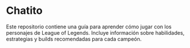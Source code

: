 # Chatito
Este repositorio contiene una guía para aprender cómo jugar con los personajes de League of Legends. Incluye información sobre habilidades, estrategias y builds recomendadas para cada campeón.
